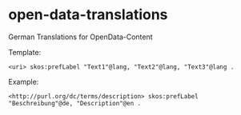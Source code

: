 # open-data-translations
German Translations for OpenData-Content

Template:

`<uri> skos:prefLabel "Text1"@lang, "Text2"@lang, "Text3"@lang .`

Example:

`<http://purl.org/dc/terms/description> skos:prefLabel "Beschreibung"@de, "Description"@en .`

